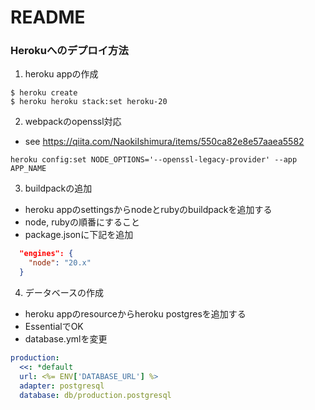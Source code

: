 # README

### Herokuへのデプロイ方法

1. heroku appの作成
```shell
$ heroku create
$ heroku heroku stack:set heroku-20
```

2. webpackのopenssl対応
  - see https://qiita.com/NaokiIshimura/items/550ca82e8e57aaea5582

```shell
heroku config:set NODE_OPTIONS='--openssl-legacy-provider' --app APP_NAME
```

3. buildpackの追加
- heroku appのsettingsからnodeとrubyのbuildpackを追加する
- node, rubyの順番にすること
- package.jsonに下記を追加
```json
  "engines": {
    "node": "20.x"
  }
```

4. データベースの作成
- heroku appのresourceからheroku postgresを追加する
- EssentialでOK
- database.ymlを変更
```yaml
production:
  <<: *default
  url: <%= ENV['DATABASE_URL'] %>
  adapter: postgresql
  database: db/production.postgresql
```
